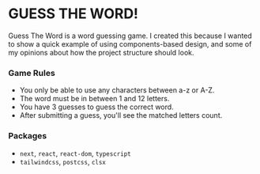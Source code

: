 # GUESS THE WORD!

Guess The Word is a word guessing game. I created this because I wanted to show a quick example of using components-based design, and some of my opinions about how the project structure should look.

### Game Rules

- You only be able to use any characters between a-z or A-Z.
- The word must be in between 1 and 12 letters.
- You have 3 guesses to guess the correct word.
- After submitting a guess, you'll see the matched letters count.

### Packages

- `next`, `react`, `react-dom`, `typescript`
- `tailwindcss`, `postcss`, `clsx`
